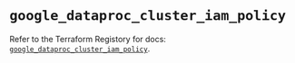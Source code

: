 # `google_dataproc_cluster_iam_policy`

Refer to the Terraform Registory for docs: [`google_dataproc_cluster_iam_policy`](https://registry.terraform.io/providers/hashicorp/google-beta/4.74.0/docs/resources/google_dataproc_cluster_iam_policy).
